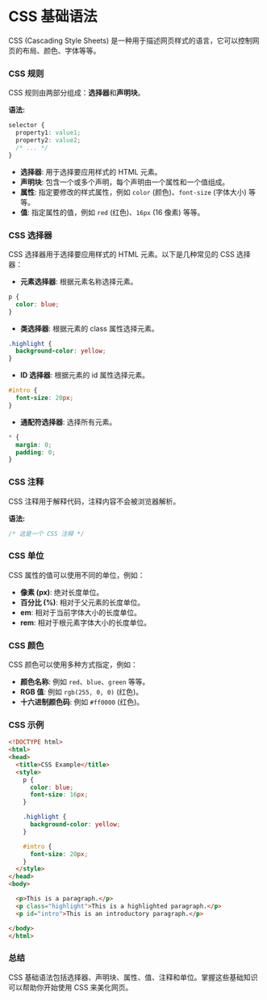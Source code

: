 # CSS 基础语法

CSS (Cascading Style Sheets) 是一种用于描述网页样式的语言，它可以控制网页的布局、颜色、字体等等。

### CSS 规则

CSS 规则由两部分组成：**选择器**和**声明块**。

**语法:**

```css
selector {
  property1: value1;
  property2: value2;
  /* ... */
}
```

*   **选择器**:  用于选择要应用样式的 HTML 元素。
*   **声明块**:  包含一个或多个声明，每个声明由一个属性和一个值组成。
*   **属性**:  指定要修改的样式属性，例如 `color` (颜色)、`font-size` (字体大小) 等等。
*   **值**:  指定属性的值，例如 `red` (红色)、`16px` (16 像素) 等等。

### CSS 选择器

CSS 选择器用于选择要应用样式的 HTML 元素。以下是几种常见的 CSS 选择器：

*   **元素选择器**:  根据元素名称选择元素。

```css
p {
  color: blue;
}
```

*   **类选择器**:  根据元素的 class 属性选择元素。

```css
.highlight {
  background-color: yellow;
}
```

*   **ID 选择器**:  根据元素的 id 属性选择元素。

```css
#intro {
  font-size: 20px;
}
```

*   **通配符选择器**:  选择所有元素。

```css
* {
  margin: 0;
  padding: 0;
}
```

### CSS 注释

CSS 注释用于解释代码，注释内容不会被浏览器解析。

**语法:**

```css
/* 这是一个 CSS 注释 */
```

### CSS 单位

CSS 属性的值可以使用不同的单位，例如：

*   **像素 (px)**:  绝对长度单位。
*   **百分比 (%)**:  相对于父元素的长度单位。
*   **em**:  相对于当前字体大小的长度单位。
*   **rem**:  相对于根元素字体大小的长度单位。

### CSS 颜色

CSS 颜色可以使用多种方式指定，例如：

*   **颜色名称**:  例如 `red`、`blue`、`green` 等等。
*   **RGB 值**:  例如 `rgb(255, 0, 0)` (红色)。
*   **十六进制颜色码**:  例如 `#ff0000` (红色)。

### CSS 示例

```html
<!DOCTYPE html>
<html>
<head>
  <title>CSS Example</title>
  <style>
    p {
      color: blue;
      font-size: 16px;
    }

    .highlight {
      background-color: yellow;
    }

    #intro {
      font-size: 20px;
    }
  </style>
</head>
<body>

  <p>This is a paragraph.</p>
  <p class="highlight">This is a highlighted paragraph.</p>
  <p id="intro">This is an introductory paragraph.</p>

</body>
</html>
```

### 总结

CSS 基础语法包括选择器、声明块、属性、值、注释和单位。掌握这些基础知识可以帮助你开始使用 CSS 来美化网页。 
